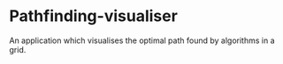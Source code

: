 # Pathfinding-visualiser
An application which visualises the optimal path found by algorithms in a grid.
